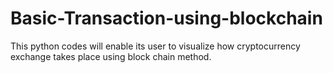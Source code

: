 # Basic-Transaction-using-blockchain
This python codes will enable its user to visualize how cryptocurrency exchange takes place using block chain method.  
